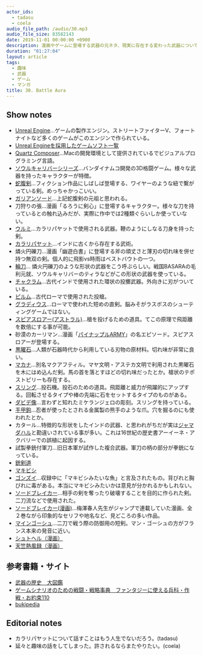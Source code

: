 ```yaml
---
actor_ids:
  - tadasu
  - coela
audio_file_path: /audio/30.mp3
audio_file_size: 83582143
date: 2019-11-01 00:00:00 +0900
description: 漫画やゲームに登場する武器の元ネタ、現実に存在する変わった武器について話しました。
duration: "01:27:04"
layout: article
tags: 
  - 趣味
  - 武器
  - ゲーム
  - マンガ
title: 30. Battle Aura
---
```


## Show notes

- [Unreal Engine](https://www.unrealengine.com/ja/)...ゲームの製作エンジン。ストリートファイターV、フォートナイトなど多くのゲームがこのエンジンで作られている。
- [Unreal Engineを採用したゲームソフト一覧](https://ja.m.wikipedia.org/wiki/Unreal_Engineを採用したゲームソフト一覧)
- [Quartz Composer](https://ja.m.wikipedia.org/wiki/Quartz_Composer)...Macの開発環境として提供されているでビジュアルプログラミング言語。
- [ソウルキャリバーシリーズ](https://sc6.soularchive.jp/sp/?)...バンダイナムコ開発の3D格闘ゲーム。様々な武器を持ったキャラクターが特徴。
- [蛇腹剣](https://dic.pixiv.net/a/蛇腹剣)...フィクション作品にしばしば登場する、ワイヤーのような紐で繋がっている剣。めっちゃかっこいい。
- [ガリアンソード](https://ja.m.wikipedia.org/wiki/ガリアンソード)...上記蛇腹剣の元祖と思われる。
- 刀狩りの張...漫画「るろうに剣心」に登場するキャラクター。様々な刀を持っているとの触れ込みだが、実際に作中では2種類ぐらいしか使っていない。
- [ウルミ](https://ja.m.wikipedia.org/wiki/ウルミ)...カラリパヤットで使用される武器。鞭のようにしなる刀身を持った剣。
- [カラリパヤット](https://ja.m.wikipedia.org/wiki/カラリパヤット)...インドに古くから存在する武術。
- 燐火円礫刀...漫画「幽遊白書」に登場する斧の頑丈さと薄刃の切れ味を併せ持つ無双の剣。個人的に飛影vs時雨はベストバウトの一つ。
- [輪刀](https://dic.pixiv.net/a/輪刀)... 燐火円礫刀のような形状の武器をこう呼ぶらしい。戦国BASARAの毛利元就、ソウルキャリバーのティラなどがこの形状の武器を使っている。
- [チャクラム](https://ja.m.wikipedia.org/wiki/チャクラム)...古代インドで使用された環状の投擲武器。外向きに刃がついている。
- [ピルム](https://ja.m.wikipedia.org/wiki/ピルム)...古代ローマで使用された投槍。
- [グラディウス](https://ja.m.wikipedia.org/wiki/グラディウス_(武器))...ローマで使われた短めの直剣。脳みそがラスボスのシューティングゲームではない。
- [スピアスロアー(アストラル)](https://ja.m.wikipedia.org/wiki/アトラトル)...槍を投げるための道具。てこの原理で飛距離を数倍にする事が可能。
- 砂漠のカーリマン...漫画「[パイナップルARMY](https://ja.m.wikipedia.org/wiki/パイナップルARMY)」の名エピソード。スピアスロアーが登場する。
- [黒曜石](https://ja.m.wikipedia.org/wiki/黒曜石)...人類が石器時代から利用している刃物の原材料。切れ味が非常に良い。
- [マカナ](https://ja.m.wikipedia.org/wiki/マカナ)...別名マクアフティル。マヤ文明・アステカ文明で利用された黒曜石を木にはめ込んだ剣。馬の首を落とすほどの切れ味だったとか。槍状のテポストピリーも存在する。
- [スリング](https://ja.m.wikipedia.org/wiki/投石器)...投石機。投石のための道具。飛距離と威力が飛躍的にアップする。回転させるタイプや棒の先端に石をセットするタイプのものがある。
- [ダビデ像](https://ja.m.wikipedia.org/wiki/ダビデ像_(ミケランジェロ))...言わずと知れたミケランジェロの彫刻。スリングを持っている。
- [手甲鉤](https://ja.m.wikipedia.org/wiki/手甲鉤)...忍者が使ったとされる金属製の熊手のような爪。穴を掘るのにも使われたとか。
- カタール...特徴的な形状をしたインドの武器、と思われがちだが実は[ジャマダハル](https://ja.m.wikipedia.org/wiki/ジャマダハル)と勘違いされている事が多い。これは16世紀の歴史書アーイーネ・アクバリーでの誤植に起因する。
- 試製拳銃付軍刀...旧日本軍が試作した複合武器。軍刀の柄の部分が拳銃になっている。
- [銃剣道](https://ja.m.wikipedia.org/wiki/銃剣道)
- [マキビシ](https://ja.m.wikipedia.org/wiki/撒菱)
- [ゴンズイ](https://ja.m.wikipedia.org/wiki/ゴンズイ)...収録中に「マキビシみたいな魚」と言及されたもの。背びれと胸びれに毒がある。本当にマキビシみたいかは意見が分かれるかもしれない。
- [ソードブレイカー](https://ja.m.wikipedia.org/wiki/ソードブレイカー)...相手の剣を奪ったり破壊することを目的に作られた剣。二刀流などで使用された。
- [ソードブレイカー(漫画)](https://www.amazon.co.jp/SWORD-BREAKER-1-ジャンプコミックスDIGITAL-梅澤春人-ebook/dp/B073XLRR32)...梅澤春人先生がジャンプで連載していた漫画、全２巻ながら印象的なセリフや地名など、見どころの多い作品。
- [マインゴーシュ](https://ja.m.wikipedia.org/wiki/マインゴーシュ)...二刀で戦う際の防御用の短剣。マン・ゴーシュの方がフランス本来の発音に近い。
- [シュトヘル（漫画）](https://www.amazon.co.jp/dp/B00BHTTPCM/ref=dp-kindle-redirect?_encoding=UTF8&btkr=1)
- [天竺熱風録（漫画）](https://www.amazon.co.jp/dp/B071HP5CHB/ref=dp-kindle-redirect?_encoding=UTF8&btkr=1)

## 参考書籍・サイト
- [武器の歴史　大図鑑](https://www.amazon.co.jp/武器の歴史-大図鑑-リチャード・ホームズ/dp/4422215213)
- [ゲームシナリオのための戦闘・戦略事典　ファンタジーに使える兵科・作戦・お約束110](https://www.amazon.co.jp/dp/B019DAFLZQ/ref=dp-kindle-redirect?_encoding=UTF8&btkr=1)
- [bukipedia](https://www.google.co.jp/amp/s/w.atwiki.jp/bukipedia/index.amp)

## Editorial notes
- カラリパヤットについて話すことはもう人生でないだろう。(tadasu)
- 延々と趣味の話をしてしまった。許されるならまたやりたい。(coela)
